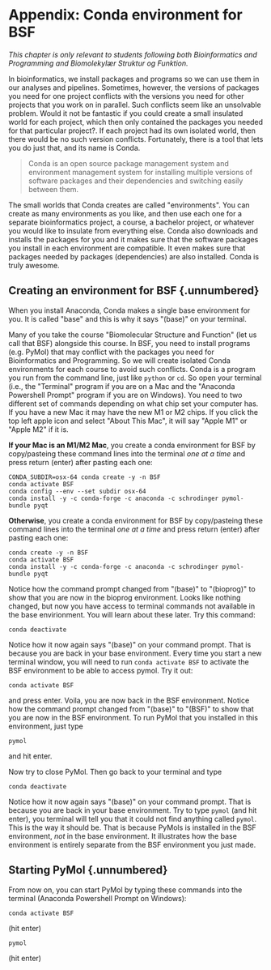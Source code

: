 # Appendix: Conda environment for BSF

*This chapter is only relevant to students following both Bioinformatics and Programming and Biomolekylær Struktur og Funktion.*

In bioinformatics, we install packages and programs so we can use them in our analyses and pipelines. Sometimes, however, the versions of packages you need for one project conflicts with the versions you need for other projects that you work on in parallel. Such conflicts seem like an unsolvable problem. Would it not be fantastic if you could create a small insulated world for each project, which then only contained the packages you needed for that particular project?. If each project had its own isolated world, then there would be no such version conflicts. Fortunately, there is a tool that lets you do just that, and its name is Conda.

> Conda is an open source package management system and environment management system for installing multiple versions of software packages and their dependencies and switching easily between them.

The small worlds that Conda creates are called "environments". You can create as many environments as you like, and then use each one for a separate bioinformatics project, a course, a bachelor project, or whatever you would like to insulate from everything else. Conda also downloads and installs the packages for you and it makes sure that the software packages you install in each environment are compatible. It even makes sure that packages needed by packages (dependencies) are also installed. Conda is truly awesome.

## Creating an environment for BSF  {.unnumbered}

When you install Anaconda, Conda makes a single base environment for you. It is called "base" and this is why it says "(base)" on your terminal.

Many of you take the course "Biomolecular Structure and Function" (let us call that BSF) alongside this course. In BSF, you need to install programs (e.g. PyMol) that may conflict with the packages you need for Bioinformatics and Programming. So we will create isolated Conda environments for each course to avoid such conflicts. Conda is a program you run from the command line, just like `python` or `cd`. So open your terminal (i.e., the "Terminal" program if you are on a Mac and the "Anaconda Powershell Prompt" program if you are on Windows). You need to two different set of commands depending on what chip set your computer has. If you have a new Mac it may have the new M1 or M2 chips. If you click the top left apple icon and select "About This Mac", it will say "Apple M1" or "Apple M2" if it is.

**If your Mac is an M1/M2 Mac**, you create a conda environment for BSF by copy/pasteing these command lines into the terminal *one at a time* and press return (enter) after pasting each one:

```
CONDA_SUBDIR=osx-64 conda create -y -n BSF
conda activate BSF
conda config --env --set subdir osx-64
conda install -y -c conda-forge -c anaconda -c schrodinger pymol-bundle pyqt
```

**Otherwise**, you create a conda environment for BSF by copy/pasteing these command lines into the terminal *one at a time* and press return (enter) after pasting each one:

```
conda create -y -n BSF
conda activate BSF
conda install -y -c conda-forge -c anaconda -c schrodinger pymol-bundle pyqt
```

Notice how the command prompt changed from "(base)" to "(bioprog)" to show that you are now in the bioprog environment. Looks like nothing changed, but now you have access to terminal commands not available in the base envirionment. You will learn about these later. Try this command:

```
conda deactivate
```

Notice how it now again says "(base)" on your command prompt. That is because you are back in your base environment. Every time you start a new terminal window, you will need to run `conda activate BSF` to activate the BSF environment to be able to access pymol. Try it out:

```
conda activate BSF
```

and press enter. Voila, you are now back in the BSF environment. Notice how the command prompt changed from "(base)" to "(BSF)" to show that you are now in the BSF environment. To run PyMol that you installed in this environment, just type

```
pymol
```

and hit enter.

Now try to close PyMol. Then go back to your terminal and type

```
conda deactivate
```

Notice how it now again says "(base)" on your command prompt. That is because you are back in your base environment. Try to type `pymol` (and hit enter), you terminal will tell you that it could not find anything called `pymol`. This is the way it should be. That is because PyMols is installed in the BSF environment, *not* in the base environment. It illustrates how the base environment is entirely separate from the BSF environment you just made.

## Starting PyMol  {.unnumbered}

From now on, you can start PyMol by typing these commands into the terminal (Anaconda Powershell Prompt on Windows):

```
conda activate BSF
```

(hit enter)

```
pymol
```

(hit enter)

